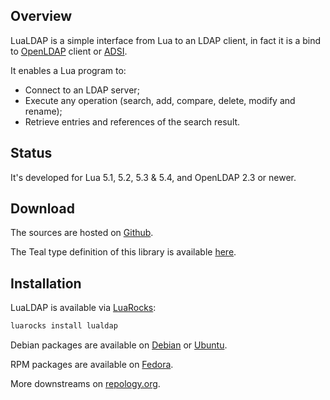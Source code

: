 
## Overview

LuaLDAP is a simple interface from Lua to an LDAP client, in fact
it is a bind to [OpenLDAP](https://www.openldap.org) client
or [ADSI](https://docs.microsoft.com/en-us/windows/win32/adsi/about-adsi).

It enables a Lua program to:

* Connect to an LDAP server;
* Execute any operation (search, add, compare, delete, modify and rename);
* Retrieve entries and references of the search result.

## Status

It's developed for Lua 5.1, 5.2, 5.3 & 5.4, and OpenLDAP 2.3 or newer.

## Download

The sources are hosted on [Github](https://github.com/lualdap/lualdap).

The Teal type definition of this library is available
[here](https://github.com/teal-language/teal-types/blob/master/types/lualdap/lualdap.d.tl).

## Installation

LuaLDAP is available via [LuaRocks](https://luarocks.org/modules/fperrad/lualdap):

```sh
luarocks install lualdap
```

Debian packages are available on [Debian](https://packages.debian.org/sid/lua-ldap)
or [Ubuntu](https://packages.ubuntu.com/jammy/lua-ldap).

RPM packages are available on [Fedora](https://src.fedoraproject.org/rpms/lua-ldap).

More downstreams on [repology.org](https://repology.org/projects/?search=lualdap&maintainer=&category=&inrepo=&notinrepo=&repos=&families=&repos_newest=&families_newest=).

